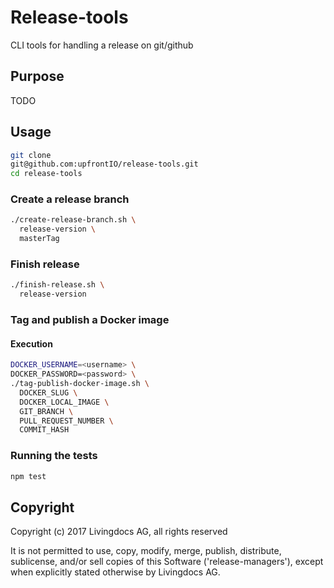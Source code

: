 # Release-tools
CLI tools for handling a release on git/github

## Purpose

TODO

## Usage
```bash
git clone
git@github.com:upfrontIO/release-tools.git
cd release-tools
```

### Create a release branch
```bash
./create-release-branch.sh \
  release-version \
  masterTag
```

### Finish release
```bash
./finish-release.sh \
  release-version
```

### Tag and publish a Docker image

#### Execution
```bash
DOCKER_USERNAME=<username> \
DOCKER_PASSWORD=<password> \
./tag-publish-docker-image.sh \
  DOCKER_SLUG \
  DOCKER_LOCAL_IMAGE \
  GIT_BRANCH \
  PULL_REQUEST_NUMBER \
  COMMIT_HASH
```

### Running the tests
```bash
npm test
```

## Copyright

Copyright (c) 2017 Livingdocs AG, all rights reserved

It is not permitted to use, copy, modify, merge, publish, distribute, sublicense, and/or sell copies of this Software ('release-managers'), except when explicitly stated otherwise by Livingdocs AG.
